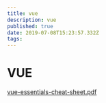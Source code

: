 ```yaml
---
title: vue
description: vue
published: true
date: 2019-07-08T15:23:57.332Z
tags: 
---
```


# VUE

[vue-essentials-cheat-sheet.pdf](/vue/vue-essentials-cheat-sheet.pdf)